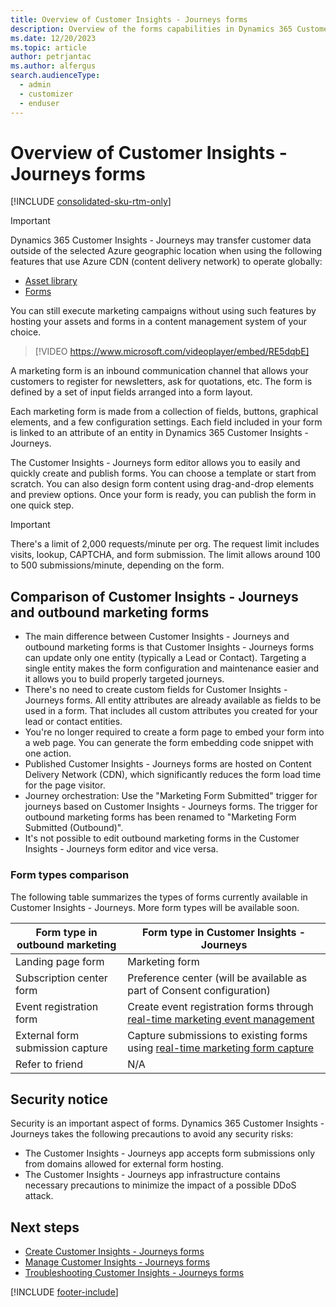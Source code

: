 ```yaml
---
title: Overview of Customer Insights - Journeys forms
description: Overview of the forms capabilities in Dynamics 365 Customer Insights - Journeys. 
ms.date: 12/20/2023
ms.topic: article
author: petrjantac
ms.author: alfergus
search.audienceType: 
  - admin
  - customizer
  - enduser
---
```


# Overview of Customer Insights - Journeys forms

[!INCLUDE [consolidated-sku-rtm-only](./includes/consolidated-sku-rtm-only.md)]

> [!IMPORTANT]
> Dynamics 365 Customer Insights - Journeys may transfer customer data outside of the selected Azure geographic location when using the following features that use Azure CDN (content delivery network) to operate globally:
> -	[Asset library](upload-images-files.md)
> -	[Forms](real-time-marketing-form-overview.md)
>
> You can still execute marketing campaigns without using such features by hosting your assets and forms in a content management system of your choice.

> [!VIDEO https://www.microsoft.com/videoplayer/embed/RE5dqbE]

A marketing form is an inbound communication channel that allows your customers to register for newsletters, ask for quotations, etc. The form is defined by a set of input fields arranged into a form layout.

Each marketing form is made from a collection of fields, buttons, graphical elements, and a few configuration settings. Each field included in your form is linked to an attribute of an entity in Dynamics 365 Customer Insights - Journeys.

The Customer Insights - Journeys form editor allows you to easily and quickly create and publish forms. You can choose a template or start from scratch. You can also design form content using drag-and-drop elements and preview options. Once your form is ready, you can publish the form in one quick step.

> [!IMPORTANT]
> There's a limit of 2,000 requests/minute per org. The request limit includes visits, lookup, CAPTCHA, and form submission. The limit allows around 100 to 500 submissions/minute, depending on the form.

## Comparison of Customer Insights - Journeys and outbound marketing forms

- The main difference between Customer Insights - Journeys and outbound marketing forms is that Customer Insights - Journeys forms can update only one entity (typically a Lead or Contact). Targeting a single entity makes the form configuration and maintenance easier and it allows you to build properly targeted journeys.
- There's no need to create custom fields for Customer Insights - Journeys forms. All entity attributes are already available as fields to be used in a form. That includes all custom attributes you created for your lead or contact entities.
- You're no longer required to create a form page to embed your form into a web page. You can generate the form embedding code snippet with one action.
- Published Customer Insights - Journeys forms are hosted on Content Delivery Network (CDN), which significantly reduces the form load time for the page visitor.
- Journey orchestration: Use the "Marketing Form Submitted" trigger for journeys based on Customer Insights - Journeys forms. The trigger for outbound marketing forms has been renamed to "Marketing Form Submitted (Outbound)".
- It's not possible to edit outbound marketing forms in the Customer Insights - Journeys form editor and vice versa.

### Form types comparison

The following table summarizes the types of forms currently available in Customer Insights - Journeys. More form types will be available soon.

| Form type in outbound marketing | Form type in Customer Insights - Journeys |  
|---|---|
| Landing page form  | Marketing form  |
| Subscription center form | Preference center (will be available as part of Consent configuration) |
| Event registration form | Create event registration forms through [real-time marketing event management](set-up-event.md) |
| External form submission capture | Capture submissions to existing forms using [real-time marketing form capture](real-time-marketing-form-capture.md) |
| Refer to friend | N/A |

## Security notice

Security is an important aspect of forms. Dynamics 365 Customer Insights - Journeys takes the following precautions to avoid any security risks:

- The Customer Insights - Journeys app accepts form submissions only from domains allowed for external form hosting.
- The Customer Insights - Journeys app infrastructure contains necessary precautions to minimize the impact of a possible DDoS attack.

## Next steps

- [Create Customer Insights - Journeys forms](real-time-marketing-form-create.md)
- [Manage Customer Insights - Journeys forms](real-time-marketing-manage-forms.md)
- [Troubleshooting Customer Insights - Journeys forms](real-time-marketing-troubleshooting-forms.md)

[!INCLUDE [footer-include](./includes/footer-banner.md)]
